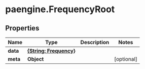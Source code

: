 # paengine.FrequencyRoot

## Properties

Name | Type | Description | Notes
------------ | ------------- | ------------- | -------------
**data** | [**{String: Frequency}**](Frequency.md) |  | 
**meta** | **Object** |  | [optional] 


